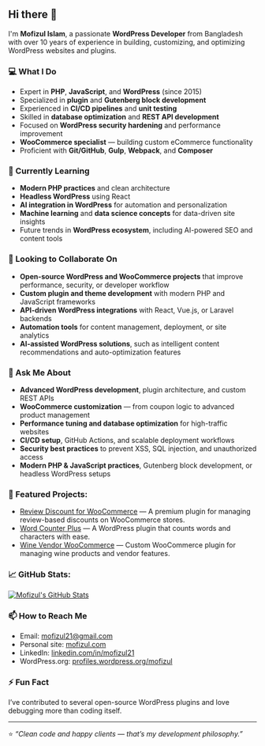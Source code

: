 ## Hi there 👋

I'm **Mofizul Islam**, a passionate **WordPress Developer** from Bangladesh with over 10 years of experience in building, customizing, and optimizing WordPress websites and plugins.  

### 💻 What I Do
- Expert in **PHP**, **JavaScript**, and **WordPress** (since 2015)  
- Specialized in **plugin** and **Gutenberg block development**  
- Experienced in **CI/CD pipelines** and **unit testing**  
- Skilled in **database optimization** and **REST API development**  
- Focused on **WordPress security hardening** and performance improvement  
- **WooCommerce specialist** — building custom eCommerce functionality  
- Proficient with **Git/GitHub**, **Gulp**, **Webpack**, and **Composer**

### 🌱 Currently Learning
- **Modern PHP practices** and clean architecture  
- **Headless WordPress** using React  
- **AI integration in WordPress** for automation and personalization  
- **Machine learning** and **data science concepts** for data-driven site insights  
- Future trends in **WordPress ecosystem**, including AI-powered SEO and content tools

### 🤝 Looking to Collaborate On
- **Open-source WordPress and WooCommerce projects** that improve performance, security, or developer workflow  
- **Custom plugin and theme development** with modern PHP and JavaScript frameworks  
- **API-driven WordPress integrations** with React, Vue.js, or Laravel backends  
- **Automation tools** for content management, deployment, or site analytics  
- **AI-assisted WordPress solutions**, such as intelligent content recommendations and auto-optimization features  

### 💬 Ask Me About
- **Advanced WordPress development**, plugin architecture, and custom REST APIs  
- **WooCommerce customization** — from coupon logic to advanced product management  
- **Performance tuning and database optimization** for high-traffic websites  
- **CI/CD setup**, GitHub Actions, and scalable deployment workflows  
- **Security best practices** to prevent XSS, SQL injection, and unauthorized access  
- **Modern PHP & JavaScript practices**, Gutenberg block development, or headless WordPress setups  

### 🌟 Featured Projects:
- [Review Discount for WooCommerce](https://codecanyon.net/item/review-discount-for-woocommerce/59448804) — A premium plugin for managing review-based discounts on WooCommerce stores.  
- [Word Counter Plus](https://wordpress.org/plugins/word-counter-plus/) — A WordPress plugin that counts words and characters with ease.  
- [Wine Vendor WooCommerce](https://github.com/mofizul21/wine-vendor-woocommerce) — Custom WooCommerce plugin for managing wine products and vendor features.  

### 📈 GitHub Stats:
<p dir="auto">
  <a target="_blank" rel="noopener noreferrer nofollow" href="https://github-readme-stats.vercel.app/api?username=mofizul21&amp;show_icons=true&amp;hide_title=true&amp;count_private=true">
    <img src="https://github-readme-stats.vercel.app/api?username=mofizul21&amp;show_icons=true&amp;hide_title=true&amp;count_private=true" alt="Mofizul's GitHub Stats" style="max-width: 100%;">
  </a>
</p>

### 📫 How to Reach Me
- Email: mofizul21@gmail.com
- Personal site: [mofizul.com](https://mofizul.com)
- LinkedIn: [linkedin.com/in/mofizul21](https://www.linkedin.com/in/mofizul21)  
- WordPress.org: [profiles.wordpress.org/mofizul](https://profiles.wordpress.org/mofizul)

### ⚡ Fun Fact
I’ve contributed to several open-source WordPress plugins and love debugging more than coding itself.

---

⭐️ _“Clean code and happy clients — that’s my development philosophy.”_
